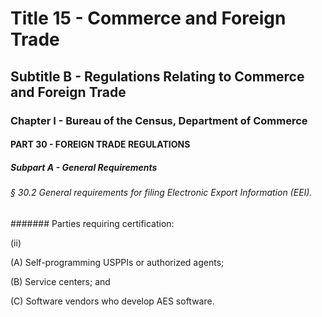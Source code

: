 
# Title 15 - Commerce and Foreign Trade
## Subtitle B - Regulations Relating to Commerce and Foreign Trade
### Chapter I - Bureau of the Census, Department of Commerce
#### PART 30 - FOREIGN TRADE REGULATIONS
##### Subpart A - General Requirements
###### § 30.2 General requirements for filing Electronic Export Information (EEI).
####### Parties requiring certification:

(ii)

(A) Self-programming USPPIs or authorized agents;

(B) Service centers; and

(C) Software vendors who develop AES software.
